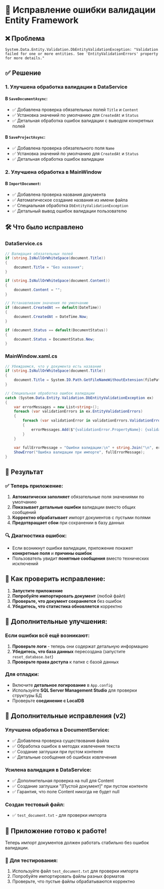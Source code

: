 # 🔧 Исправление ошибки валидации Entity Framework

## ❌ Проблема
```
System.Data.Entity.Validation.DbEntityValidationException: "Validation failed for one or more entities. See 'EntityValidationErrors' property for more details."
```

## ✅ Решение

### 1. **Улучшена обработка валидации в DataService**

#### В `SaveDocumentAsync`:
- ✅ Добавлена проверка обязательных полей `Title` и `Content`
- ✅ Установка значений по умолчанию для `CreatedAt` и `Status`
- ✅ Детальная обработка ошибок валидации с выводом конкретных полей

#### В `SaveProjectAsync`:
- ✅ Добавлена проверка обязательного поля `Name`
- ✅ Установка значений по умолчанию для `CreatedAt` и `Status`
- ✅ Детальная обработка ошибок валидации

### 2. **Улучшена обработка в MainWindow**

#### В `ImportDocument`:
- ✅ Добавлена проверка названия документа
- ✅ Автоматическое создание названия из имени файла
- ✅ Специальная обработка `DbEntityValidationException`
- ✅ Детальный вывод ошибок валидации пользователю

## 🛠️ Что было исправлено

### **DataService.cs**
```csharp
// Валидация обязательных полей
if (string.IsNullOrWhiteSpace(document.Title))
{
    document.Title = "Без названия";
}

if (string.IsNullOrWhiteSpace(document.Content))
{
    document.Content = "";
}

// Устанавливаем значения по умолчанию
if (document.CreatedAt == default(DateTime))
{
    document.CreatedAt = DateTime.Now;
}

if (document.Status == default(DocumentStatus))
{
    document.Status = DocumentStatus.New;
}
```

### **MainWindow.xaml.cs**
```csharp
// Убеждаемся, что у документа есть название
if (string.IsNullOrWhiteSpace(document.Title))
{
    document.Title = System.IO.Path.GetFileNameWithoutExtension(filePath);
}

// Специальная обработка ошибок валидации
catch (System.Data.Entity.Validation.DbEntityValidationException ex)
{
    var errorMessages = new List<string>();
    foreach (var validationErrors in ex.EntityValidationErrors)
    {
        foreach (var validationError in validationErrors.ValidationErrors)
        {
            errorMessages.Add($"{validationError.PropertyName}: {validationError.ErrorMessage}");
        }
    }
    
    var fullErrorMessage = "Ошибки валидации:\n" + string.Join("\n", errorMessages);
    ShowError("Ошибка валидации при импорте", fullErrorMessage);
}
```

## 🎯 Результат

### ✅ **Теперь приложение:**
1. **Автоматически заполняет** обязательные поля значениями по умолчанию
2. **Показывает детальные ошибки** валидации вместо общих сообщений
3. **Корректно обрабатывает** импорт документов с пустыми полями
4. **Предотвращает сбои** при сохранении в базу данных

### 🔍 **Диагностика ошибок:**
- Если возникнут ошибки валидации, приложение покажет **конкретные поля** и **причины ошибок**
- Пользователь увидит **понятные сообщения** вместо технических исключений

## 🚀 **Как проверить исправление:**

1. **Запустите приложение**
2. **Попробуйте импортировать документ** (любой файл)
3. **Проверьте, что документ сохраняется** без ошибок
4. **Убедитесь, что статистика обновляется** корректно

## 📝 **Дополнительные улучшения:**

### **Если ошибки всё ещё возникают:**
1. **Проверьте логи** - теперь они содержат детальную информацию
2. **Убедитесь, что база данных** пересоздана (запустите `reset_database.bat`)
3. **Проверьте права доступа** к папке с базой данных

### **Для отладки:**
- Включите **детальное логирование** в `App.config`
- Используйте **SQL Server Management Studio** для проверки структуры БД
- Проверьте **соединение с LocalDB**

## 🔧 **Дополнительные исправления (v2)**

### **Улучшена обработка в DocumentService:**
- ✅ Добавлена проверка существования файла
- ✅ Обработка ошибок в методах извлечения текста
- ✅ Создание заглушки при пустом контенте
- ✅ Детальные сообщения об ошибках извлечения

### **Усилена валидация в DataService:**
- ✅ Дополнительная проверка на null для Content
- ✅ Создание заглушки "[Пустой документ]" при пустом контенте
- ✅ Гарантия, что поле Content никогда не будет null

### **Создан тестовый файл:**
- ✅ `test_document.txt` - для проверки импорта

## 🎉 **Приложение готово к работе!**

Теперь импорт документов должен работать стабильно без ошибок валидации.

### 🧪 **Для тестирования:**
1. Используйте файл `test_document.txt` для проверки импорта
2. Попробуйте импортировать файлы разных форматов
3. Проверьте, что пустые файлы обрабатываются корректно

